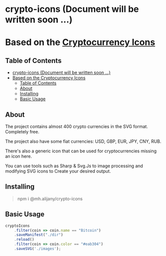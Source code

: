 # crypto-icons (Document will be written soon ...)
# Based on the [Cryptocurrency Icons](https://github.com/spothq/cryptocurrency-icons)
## Table of Contents

- [crypto-icons (Document will be written soon ...)](#crypto-icons-document-will-be-written-soon-)
- [Based on the Cryptocurrency Icons](#based-on-the-cryptocurrency-icons)
  - [Table of Contents](#table-of-contents)
  - [About](#about)
  - [Installing](#installing)
  - [Basic Usage](#basic-usage)

## About

The project contains almost 400 crypto currencies in the SVG format. Completely free.

The project also have some fiat currencies: USD, GBP, EUR, JPY, CNY, RUB.

There's also a generic icon that can be used for cryptocurrencies missing an icon here.

You can use tools such as Sharp & Svg.Js to image processing and modifying SVG icons to Create your desired output.

## Installing

> npm i @mh.alijany/crypto-icons

## Basic Usage

```typescript
cryptoIcons
    .filter(coin => coin.name == "Bitcoin")
    .saveManifest("./dir")
    .reload()
    .filter(coin => coin.color == "#eab304")
    .saveSVG('./images');
```


